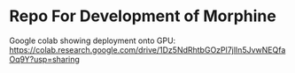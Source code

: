 # Repo For Development of Morphine

Google colab showing deployment onto GPU:
https://colab.research.google.com/drive/1Dz5NdRhtbGOzPl7jlIn5JvwNEQfaOq9Y?usp=sharing

